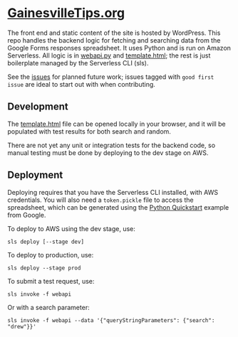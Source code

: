 # [GainesvilleTips.org](https://gainesvilletips.org/)

The front end and static content of the site is hosted by WordPress.  This repo
handles the backend logic for fetching and searching data from the Google Forms
responses spreadsheet.  It uses Python and is run on Amazon Serverless.  All
logic is in [webapi.py](webapi.py) and [template.html](template.html); the rest
is just boilerplate managed by the Serverless CLI (sls).

See the [issues][] for planned future work; issues tagged with `good first issue`
are ideal to start out with when contributing.

## Development

The [template.html](template.html) file can be opened locally in your browser, and
it will be populated with test results for both search and random.

There are not yet any unit or integration tests for the backend code, so manual testing
must be done by deploying to the dev stage on AWS.

## Deployment

Deploying requires that you have the Serverless CLI installed, with AWS credentials.
You will also need a `token.pickle` file to access the spreadsheet, which can be generated
using the [Python Quickstart](https://developers.google.com/sheets/api/quickstart/python)
example from Google.

To deploy to AWS using the dev stage, use:

```
sls deploy [--stage dev]
```

To deploy to production, use:

```
sls deploy --stage prod
```

To submit a test request, use:

```
sls invoke -f webapi
```

Or with a search parameter:

```
sls invoke -f webapi --data '{"queryStringParameters": {"search": "drew"}}'
```



[issues]: https://github.com/johnsca/gainesvilletips.org/issues
